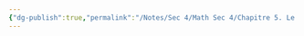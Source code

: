 ```yaml
---
{"dg-publish":true,"permalink":"/Notes/Sec 4/Math Sec 4/Chapitre 5. Le raisonnement géométrique/5.2 Les triangles isométriques/"}
---
```


